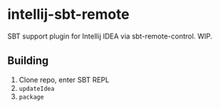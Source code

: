 # intellij-sbt-remote

SBT support plugin for Intellij IDEA via sbt-remote-control. WIP.

## Building

1. Clone repo, enter SBT REPL
2. `updateIdea`
3. `package`
